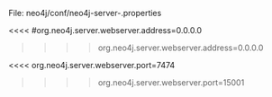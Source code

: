 File:
    neo4j/conf/neo4j-server-.properties

<<<< #org.neo4j.server.webserver.address=0.0.0.0
>>>> org.neo4j.server.webserver.address=0.0.0.0

<<<< org.neo4j.server.webserver.port=7474
>>>> org.neo4j.server.webserver.port=15001